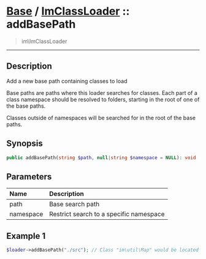 # [Base](base.md) / [ImClassLoader](base-ImClassLoader.md) :: addBasePath
 > im\ImClassLoader
____

## Description
Add a new base path containing classes to load

Base paths are paths where this loader searches
for classes. Each part of a class namespace should be resolved
to folders, starting in the root of one of the base paths.

Classes outside of namespaces will be searched for
in the root of the base paths.

## Synopsis
```php
public addBasePath(string $path, null|string $namespace = NULL): void
```

## Parameters
| Name | Description |
| :--- | :---------- |
| path | Base search path |
| namespace | Restrict search to a specific namespace |

## Example 1
```php
$loader->addBasePath("./src"); // Class "im\util\Map" would be located in "./src/im/util/Map.php" depending on prefixes
```
